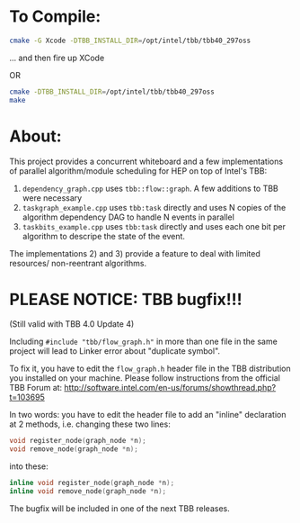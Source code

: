 To Compile:
===========

```bash
cmake -G Xcode -DTBB_INSTALL_DIR=/opt/intel/tbb/tbb40_297oss
```
... and then fire up XCode

OR

```bash
cmake -DTBB_INSTALL_DIR=/opt/intel/tbb/tbb40_297oss
make
```

About:
======

This project provides a concurrent whiteboard and a few implementations of parallel algorithm/module scheduling for HEP on top of Intel's TBB:

 1) ```dependency_graph.cpp``` uses ```tbb::flow::graph```. A few additions to TBB were necessary
 2) ```taskgraph_example.cpp``` uses ```tbb:task``` directly and uses N copies of the algorithm dependency DAG to handle N events in parallel
 3) ```taskbits_example.cpp``` uses ```tbb:task``` directly and uses each one bit per algorithm to descripe the state of the event. 
 
The implementations 2) and 3) provide a feature to deal with limited resources/ non-reentrant algorithms. 


PLEASE NOTICE: TBB bugfix!!! 
============================

(Still valid with TBB 4.0 Update 4)

Including `#include "tbb/flow_graph.h"` in more than one file in the same project will lead to Linker error about "duplicate symbol".

To fix it, you have to edit the ```flow_graph.h``` header file in the TBB distribution you installed on your machine.
Please follow instructions from the official TBB Forum at:
http://software.intel.com/en-us/forums/showthread.php?t=103695

In two words: you have to edit the header file to add an "inline" declaration at 2 methods, i.e. changing these two lines:
```cpp
void register_node(graph_node *n); 
void remove_node(graph_node *n);
```

into these:
```cpp
inline void register_node(graph_node *n); 
inline void remove_node(graph_node *n);
```

The bugfix will be included in one of the next TBB releases.





